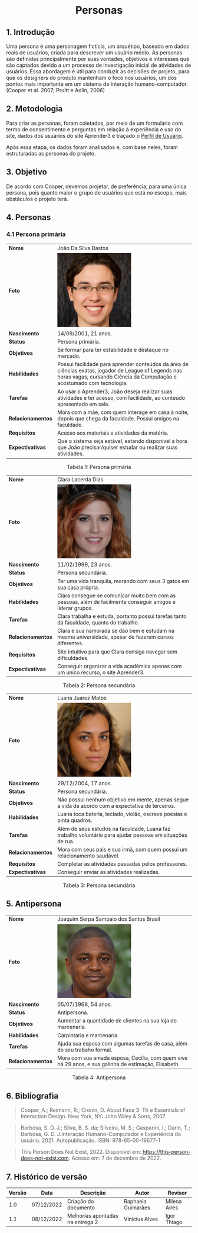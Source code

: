 # <center>Personas

## 1. Introdução
  Uma persona é uma personagem fictícia, um arquétipo, baseado em dados reais de usuários, criada para descrever um usuário médio. As personas são definidas principalmente por suas vontades, objetivos e interesses que são captados devido a um processo de investigação inicial de atividades de usuários. Essa abordagem é útil para conduzir as decisões de projeto, para que os designers do produto mantenham o foco nos usuários, um dos pontos mais importante em um sistema de interação humano-computador. (Cooper et al. 2007; Pruitt e Adlin, 2006)
  
## 2. Metodologia
  Para criar as personas, foram coletados, por meio de um formulário com termo de consentimento e perguntas em relação à experiência e uso do site, dados dos usuários do site Aprender3 e traçado o [Perfil de Usuário](https://github.com/Interacao-Humano-Computador/2022.2-Aprender3/blob/main/docs/Analise%20de%20requisitos/perfil_do_usuario.md).
  
  Após essa etapa, os dados foram analisados e, com base neles, foram estruturadas as personas do projeto.
  
## 3. Objetivo
  De acordo com Cooper, devemos projetar, de preferência, para uma única persona, pois quanto maior o grupo de usuários que está no escopo, mais obstáculos o projeto terá. 

  
## 4. Personas
  
### 4.1 Persona primária

|     |                                                                                   |               
|:--- | --------------------------------------------------------------------------------- |
|**Nome**| João Da Silva Bastos |
|  **Foto**   | <img width="200px" src="https://github.com/Interacao-Humano-Computador/2022.2-Aprender3/blob/main/docs/images/persona1.png?raw=true"> 
|**Nascimento** | 14/09/2001, 21 anos. |
|**Status** | Persona primária.|
|**Objetivos**| Se formar para ter estabilidade e destaque no mercado.|
|**Habilidades**| Possui facilidade para aprender conteúdos da área de ciências exatas, jogador de League of Legends nas horas vagas, cursando Ciência da Computação e acostumado com tecnologia.
|**Tarefas**| Ao usar o Aprender3, João deseja realizar suas atividades e ter acesso, com facilidade, ao conteúdo apresentado em sala.
|**Relacionamentos**| Mora com a mãe, com quem interage em casa à noite, depois que chega da faculdade. Possui amigos na faculdade.
|**Requisitos**| Acesso aos materiais e atividades da matéria.
|**Expectivativas**| Que o sistema seja estável, estando disponível a hora que João precisar/quiser estudar ou realizar suas atividades.|

<div style="text-align: center">
<p>Tabela 1: Persona primária</p>
</div>

|     |                                                                                   |               
|:--- | --------------------------------------------------------------------------------- |
|**Nome**| Clara Lacerda Dias |
|  **Foto**   | <img width="200px" src="https://github.com/Interacao-Humano-Computador/2022.2-Aprender3/blob/main/docs/images/persona2.png?raw=true">
|**Nascimento** | 11/02/1999, 23 anos. |
|**Status** | Persona secundária.|
|**Objetivos**| Ter uma vida tranquila, morando com seus 3 gatos em sua casa própria.|
|**Habilidades**| Clara consegue se comunicar muito bem com as pessoas, além de facilmente conseguir amigos e liderar grupos.
|**Tarefas**| Clara trabalha e estuda, portanto possui tarefas tanto da faculdade, quanto do trabalho.
|**Relacionamentos**| Clara e sua namorada se dão bem e estudam na mesma universidade, apesar de fazerem cursos diferentes.
|**Requisitos**| Site intuitivo para que Clara consiga navegar sem dificuldades.
|**Expectivativas**| Conseguir organizar a vida acadêmica apenas com um único recurso, o site Aprender3.|

<div style="text-align: center">
<p>Tabela 2: Persona secundária</p>
</div>
  

|     |                                                                                   |               
|:--- | --------------------------------------------------------------------------------- |
|**Nome**| Luana Juarez Matos |
|  **Foto**   | <img width="200px" src="https://github.com/Interacao-Humano-Computador/2022.2-Aprender3/blob/main/docs/images/persona3.png?raw=true">
|**Nascimento** | 29/12/2004, 17 anos. |
|**Status** | Persona secundária.|
|**Objetivos**| Não possui nenhum objetivo em mente, apenas segue a vida de acordo com a expectativa de terceiros.|
|**Habilidades**| Luana toca bateria, teclado, violão, escreve poesias e pinta quadros.
|**Tarefas**| Além de seus estudos na faculdade, Luana faz trabalho voluntário para ajudar pessoas em situações de rua.
|**Relacionamentos**| Mora com seus pais e sua irmã, com quem possui um relacionamento saudável.
|**Requisitos**| Completar as atividades passadas pelos professores.
|**Expectivativas**| Conseguir enviar as atividades realizadas.|

<div style="text-align: center">
<p>Tabela 3: Persona secundária</p>
</div>
  
## 5. Antipersona
|     |                                                                                   |               
|:--- | --------------------------------------------------------------------------------- |
|**Nome**| Joaquim Serpa Sampaio dos Santos Brasil |
|  **Foto**   | <img width="200px" src="https://github.com/Interacao-Humano-Computador/2022.2-Aprender3/blob/main/docs/images/antipersona.png?raw=true">
|**Nascimento** | 05/07/1968, 54 anos. |
|**Status** | Antipersona.|
|**Objetivos**| Aumentar a quantidade de clientes na sua loja de marcenaria.|
|**Habilidades**| Carpintaria e marcenaria.
|**Tarefas**| Ajuda sua esposa com algumas tarefas de casa, além do seu trabaho formal.
|**Relacionamentos**| Mora com sua amada esposa, Cecília, com quem vive há 29 anos, e sua galinha de estimação, Elisabeth.

<div style="text-align: center">
<p>Tabela 4: Antipersona</p>
</div>
    
## 6. Bibliografia

> Cooper, A.; Reimann, R.; Cronin, D. About Face 3: Th e Essentials of Interaction Design. New York, NY: John Wiley & Sons, 2007.

> Barbosa, S. D. J.; Silva, B. S. da; Silveira, M. S.; Gasparini, I.; Darin, T.; Barbosa, G. D. J.Interação Humano-Computador e Experiência do usuário. 2021. Autopublicação. ISBN: 978-65-00-19677-1

> This Person Does Not Exist, 2022. Disponível em: <https://this-person-does-not-exist.com>. Acesso em: 7 de dezembro de 2022.
  
## 7. Histórico de versão
| Versão | Data       | Descrição             | Autor           | Revisor |
| ------ | ---------- | --------------------- | ------------    |---------|
| 1.0   | 07/12/2022 | Criação do documento  | Raphaela Guimarães | Milena Aires |
| 1.1   | 08/12/2022 | Melhorias apontadas na entrega 2 | Vinícius Alves | Igor Thiago |
